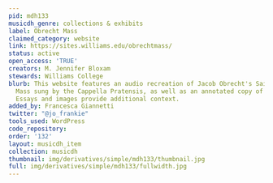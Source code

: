 ```yaml
---
pid: mdh133
musicdh_genre: collections & exhibits
label: Obrecht Mass
claimed_category: website
link: https://sites.williams.edu/obrechtmass/
status: active
open_access: 'TRUE'
creators: M. Jennifer Bloxam
stewards: Williams College
blurb: This website features an audio recreation of Jacob Obrecht's Saint Donatian
  Mass sung by the Cappella Pratensis, as well as an annotated copy of the score.
  Essays and images provide additional context.
added_by: Francesca Giannetti
twitter: "@jo_frankie"
tools_used: WordPress
code_repository: 
order: '132'
layout: musicdh_item
collection: musicdh
thumbnail: img/derivatives/simple/mdh133/thumbnail.jpg
full: img/derivatives/simple/mdh133/fullwidth.jpg
---
```

